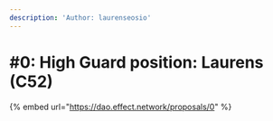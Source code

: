 ```yaml
---
description: 'Author: laurenseosio'
---
```


# #0: High Guard position: Laurens (C52)

{% embed url="https://dao.effect.network/proposals/0" %}
